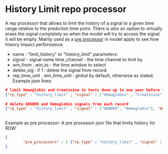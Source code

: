 # History Limit repo processor
A rep processor that allows to limit the history of a signal to a given time range relative to the prediction time point.
There is also an option to virtually erase the signal completely so when the model will try to access the signal it will be empty.
Mainly used as a [pre processor](/Medial%20Tools/Using%20the%20Flow%20App/Using%20Pre%20Processors.md) in model apply to see how history impact performance.

- name : "limit_history" or "history_limit"
parameters:
- signal - signal name
time_channel - the time channel to limit by
- win_from , win_to - the time window to select
- delete_sig : if 1 : delete the signal from record.
- rep_time_unit , win_time_unit : global by default, otherwise as stated.
Example json lines:
```json
# limit Hemoglobin and Creatinine to tests done up to one year before the prediction time
{"rp_type" : "history_limit" , "signal" : ["Hemoglobin" , "Creatinine"] , "win_from" : "0" , "win_to" : "365"}
 
# delete GENDER and Hemoglobin signals from each record
{"rp_type" : "history_limit" , "signal" : ["GENDER", "Hemoglobin"], "delete_sig" : "1" }
 
```
Example as pre processor:
A pre processor json file that limits history for RDW:
 
```json
{
        "pre_processors" : [ {"rp_type" : "history_limit" , "signal" : ["RDW"], "win_from" : "0" , "win_to" : "365"} ] ,
}
```

